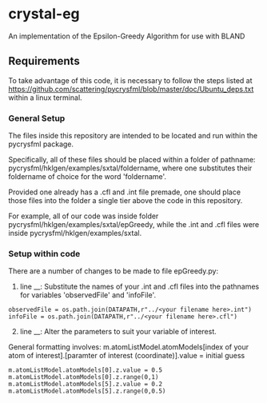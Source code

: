 # crystal-eg
An implementation of the Epsilon-Greedy Algorithm for use with BLAND

## Requirements

To take advantage of this code, it is necessary to follow the steps listed at https://github.com/scattering/pycrysfml/blob/master/doc/Ubuntu_deps.txt within a linux terminal. 

### General Setup
The files inside this repository are intended to be located and run within the pycrysfml package. 

Specifically, all of these files should be placed within a folder of pathname: pycrysfml/hklgen/examples/sxtal/foldername, where one substitutes their foldername of choice for the word 'foldername'.

Provided one already has a .cfl and .int file premade, one should place those files into the folder a single tier above the code in this repository. 

For example, all of our code was inside folder pycrysfml/hklgen/examples/sxtal/epGreedy, while the .int and .cfl files were inside pycrysfml/hklgen/examples/sxtal.

### Setup within code

There are a number of changes to be made to file epGreedy.py:

1) line __: Substitute the names of your .int and .cfl files into the pathnames for variables 'observedFile' and 'infoFile'.
```shell
observedFile = os.path.join(DATAPATH,r"../<your filename here>.int")
infoFile = os.path.join(DATAPATH,r"../<your filename here>.cfl")
```

2) line __: Alter the parameters to suit your variable of interest. 

General formatting involves: m.atomListModel.atomModels[index of your atom of interest].[paramter of interest (coordinate)].value = initial guess

```shell
m.atomListModel.atomModels[0].z.value = 0.5
m.atomListModel.atomModels[0].z.range(0,1)
m.atomListModel.atomModels[5].z.value = 0.2
m.atomListModel.atomModels[5].z.range(0,0.5)
```
